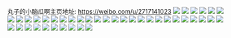 丸子的小脑瓜啊主页地址: https://weibo.com/u/2717141023 
![](https://wx4.sinaimg.cn/mw2000/a1f4481fly1h8wn25pr7ij20u0140n32.jpg) 
![](https://wx4.sinaimg.cn/mw2000/a1f4481fly1h8wn276i98j20u0140jxf.jpg) 
![](https://wx4.sinaimg.cn/mw2000/a1f4481fly1h8wn298wtgj20u0140teu.jpg) 
![](https://wx4.sinaimg.cn/mw2000/a1f4481fly1h84rhffd27j20sga2mu0x.jpg) 
![](https://wx4.sinaimg.cn/mw2000/a1f4481fly1h84rhcnatdj20sg93wu0x.jpg) 
![](https://wx4.sinaimg.cn/mw2000/a1f4481fly1h826r8qw0aj20u0140436.jpg) 
![](https://wx4.sinaimg.cn/mw2000/a1f4481fly1h7zn5p7f0dj20u0140ter.jpg) 
![](https://wx4.sinaimg.cn/mw2000/a1f4481fly1h7zn5onzwlj20u014044u.jpg) 
![](https://wx4.sinaimg.cn/mw2000/a1f4481fly1h7zn5pg2vvj20u0140gs5.jpg) 
![](https://wx4.sinaimg.cn/mw2000/a1f4481fly1h7zn5pqej3j20u00u0n11.jpg) 
![](https://wx4.sinaimg.cn/mw2000/a1f4481fly1h7zn5pyc9lj20k00zkgp1.jpg) 
![](https://wx4.sinaimg.cn/mw2000/a1f4481fly1h7zn5q6w3uj20k00zk41z.jpg) 
![](https://wx4.sinaimg.cn/mw2000/a1f4481fly1h7zn5qq36tj20zk0qo44q.jpg) 
![](https://wx4.sinaimg.cn/mw2000/a1f4481fly1h7zn5rt7srj20u01hcahv.jpg) 
![](https://wx4.sinaimg.cn/mw2000/a1f4481fly1h7jrzn4yfjj206o06ot8m.jpg) 
![](https://wx4.sinaimg.cn/mw2000/a1f4481fly1h72w2yxvnyj20v90vcads.jpg) 
![](https://wx4.sinaimg.cn/mw2000/a1f4481fly1h6j6k219h8j20u0161jug.jpg) 
![](https://wx4.sinaimg.cn/mw2000/a1f4481fly1h6j6k3i0kwj20u0161n1s.jpg) 
![](https://wx4.sinaimg.cn/mw2000/a1f4481fly1h5ths2nadvj21400u0tfa.jpg) 
![](https://wx4.sinaimg.cn/mw2000/a1f4481fly1h5ths4mu59j21400u0alu.jpg) 
![](https://wx4.sinaimg.cn/mw2000/a1f4481fly1h5ths5bgrqj20u0140tep.jpg) 
![](https://wx4.sinaimg.cn/mw2000/a1f4481fly1h5ths5z93pj20u0140wmm.jpg) 
![](https://wx4.sinaimg.cn/mw2000/a1f4481fly1h5ths6d820j21400u047o.jpg) 
![](https://wx4.sinaimg.cn/mw2000/a1f4481fly1h5ths6wcz1j21400u0wiw.jpg) 
![](https://wx4.sinaimg.cn/mw2000/a1f4481fly1h5ths79p5aj21400u0jyk.jpg) 
![](https://wx4.sinaimg.cn/mw2000/a1f4481fly1h5ths7pgbgj21400u0th8.jpg) 
![](https://wx4.sinaimg.cn/mw2000/a1f4481fly1h5ths84pb2j219s0prq78.jpg) 
![](https://wx4.sinaimg.cn/mw2000/a1f4481fly1h5ths8ixrfj20u01400yn.jpg) 
![](https://wx4.sinaimg.cn/mw2000/a1f4481fly1h5jaeq4hk9j20qo0zkn1n.jpg) 
![](https://wx4.sinaimg.cn/mw2000/a1f4481fly1h5jaerucz8j20u01407am.jpg) 
![](https://wx4.sinaimg.cn/mw2000/a1f4481fly1h5jaep6uf3j20m0134why.jpg) 
![](https://wx4.sinaimg.cn/mw2000/a1f4481fly1h5jaet9bkyj20u01570yg.jpg) 
![](https://wx4.sinaimg.cn/mw2000/a1f4481fly1h5jaeurfvbj20u0140dlf.jpg) 
![](https://wx4.sinaimg.cn/mw2000/a1f4481fly1h5jaewi525j20u0140agf.jpg) 
![](https://wx4.sinaimg.cn/mw2000/a1f4481fly1h5jaewz0ksj206t0cg74g.jpg) 
![](https://wx4.sinaimg.cn/mw2000/a1f4481fly1h5jaey5dafj20u0140wkc.jpg) 
![](https://wx4.sinaimg.cn/mw2000/a1f4481fly1h5jaf0k89rj21400u0jyr.jpg) 
![](https://wx4.sinaimg.cn/mw2000/a1f4481fly1h34omqi3ukj21pc0yihdt.jpg) 
![](https://wx4.sinaimg.cn/mw2000/a1f4481fly1h14k0y97dtj21z41hc7r9.jpg) 
![](https://wx4.sinaimg.cn/mw2000/a1f4481fly1h14k0ykx07j20zk0qoqca.jpg) 
![](https://wx4.sinaimg.cn/mw2000/a1f4481fly1h14k0z5g0jj21z41hcb16.jpg) 
